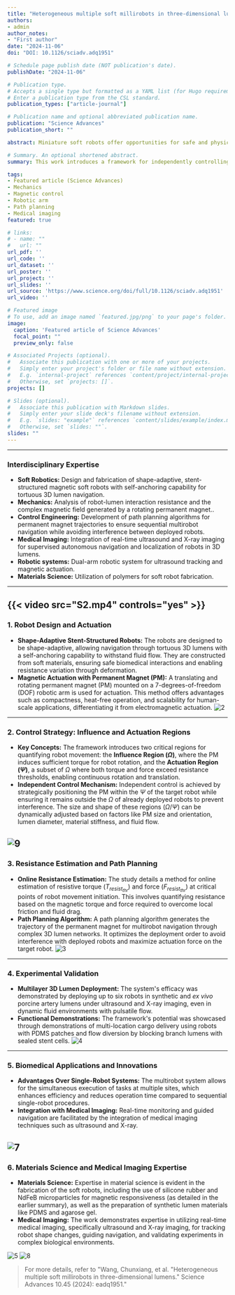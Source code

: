 ```yaml
---
title: "Heterogeneous multiple soft millirobots in three-dimensional lumens"
authors:
- admin
author_notes:
- "First author"
date: "2024-11-06"
doi: "DOI: 10.1126/sciadv.adq1951"

# Schedule page publish date (NOT publication's date).
publishDate: "2024-11-06"

# Publication type.
# Accepts a single type but formatted as a YAML list (for Hugo requirements).
# Enter a publication type from the CSL standard.
publication_types: ["article-journal"]

# Publication name and optional abbreviated publication name.
publication: "Science Advances"
publication_short: ""

abstract: Miniature soft robots offer opportunities for safe and physically adaptive medical interventions in hard-to-reach regions. Deploying multiple robots could further enhance the efficacy and multifunctionality of these operations. However, multirobot deployment in physiologically relevant three-dimensional (3D) tubular structures is limited by the lack of effective mechanisms for independent control of miniature magnetic soft robots. This work presents a framework leveraging the shape-adaptive robotic design and heterogeneous resistance from robot-lumen interactions to enable magnetic multirobot control. We first compute influence and actuation regions to quantify robot movement. Subsequently, a path planning algorithm generates the trajectory of a permanent magnet for multirobot navigation in 3D lumens. Last, robots are controlled individually in multilayer lumen networks under medical imaging. Demonstrations of multilocation cargo delivery and flow diversion manifest their potential to enhance biomedical functions. This framework offers a solution to multirobot actuation benefiting applications across different miniature robotic devices in complex environments.

# Summary. An optional shortened abstract.
summary: This work introduces a framework for independently controlling multiple miniature magnetic soft robots within complex 3D tubular structures. It leverages the robots' shape adaptability and varied resistance from their interaction with the lumen walls, along with a path planning algorithm, to enable applications like multi-location cargo delivery and flow diversion.

tags:
- Featured article (Science Advances)
- Mechanics
- Magnetic control
- Robotic arm
- Path planning
- Medical imaging
featured: true

# links:
# - name: ""
#   url: ""
url_pdf: ''
url_code: ''
url_dataset: ''
url_poster: ''
url_project: ''
url_slides: ''
url_source: 'https://www.science.org/doi/full/10.1126/sciadv.adq1951'
url_video: ''

# Featured image
# To use, add an image named `featured.jpg/png` to your page's folder. 
image:
  caption: 'Featured article of Science Advances'
  focal_point: ""
  preview_only: false

# Associated Projects (optional).
#   Associate this publication with one or more of your projects.
#   Simply enter your project's folder or file name without extension.
#   E.g. `internal-project` references `content/project/internal-project/index.md`.
#   Otherwise, set `projects: []`.
projects: []

# Slides (optional).
#   Associate this publication with Markdown slides.
#   Simply enter your slide deck's filename without extension.
#   E.g. `slides: "example"` references `content/slides/example/index.md`.
#   Otherwise, set `slides: ""`.
slides: ""
---
```

---
### Interdisciplinary Expertise
* **Soft Robotics:** Design and fabrication of shape-adaptive, stent-structured magnetic soft robots with self-anchoring capability for tortuous 3D lumen navigation.
* **Mechanics:** Analysis of robot-lumen interaction resistance and the complex magnetic field generated by a rotating permanent magnet..
* **Control Engineering:** Development of path planning algorithms for permanent magnet trajectories to ensure sequential multirobot navigation while avoiding interference between deployed robots.
* **Medical Imaging:** Integration of real-time ultrasound and X-ray imaging for supervised autonomous navigation and localization of robots in 3D lumens.
* **Robotic systems:** Dual-arm robotic system for ultrasound tracking and magnetic actuation.
* **Materials Science:** Utilization of polymers for soft robot fabrication.
-------
{{< video src="S2.mp4" controls="yes" >}}
---
### 1. Robot Design and Actuation

* **Shape-Adaptive Stent-Structured Robots:** The robots are designed to be shape-adaptive, allowing navigation through tortuous 3D lumens with a self-anchoring capability to withstand fluid flow. They are constructed from soft materials, ensuring safe biomedical interactions and enabling resistance variation through deformation.
* **Magnetic Actuation with Permanent Magnet (PM):** A translating and rotating permanent magnet (PM) mounted on a 7-degrees-of-freedom (DOF) robotic arm is used for actuation. This method offers advantages such as compactness, heat-free operation, and scalability for human-scale applications, differentiating it from electromagnetic actuation.
![2](2.JPG)
---
### 2. Control Strategy: Influence and Actuation Regions

* **Key Concepts:** The framework introduces two critical regions for quantifying robot movement: the **Influence Region ($\Omega$)**, where the PM induces sufficient torque for robot rotation, and the **Actuation Region ($\Psi$)**, a subset of $\Omega$ where both torque and force exceed resistance thresholds, enabling continuous rotation and translation.
* **Independent Control Mechanism:** Independent control is achieved by strategically positioning the PM within the $\Psi$ of the target robot while ensuring it remains outside the $\Omega$ of already deployed robots to prevent interference. The size and shape of these regions ($\Omega/\Psi$) can be dynamically adjusted based on factors like PM size and orientation, lumen diameter, material stiffness, and fluid flow.

![9](9.jpg)
---
### 3. Resistance Estimation and Path Planning

* **Online Resistance Estimation:** The study details a method for online estimation of resistive torque ($T_{resist_{thr}}$) and force ($F_{resist_{thr}}$) at critical points of robot movement initiation. This involves quantifying resistance based on the magnetic torque and force required to overcome local friction and fluid drag.
* **Path Planning Algorithm:** A path planning algorithm generates the trajectory of the permanent magnet for multirobot navigation through complex 3D lumen networks. It optimizes the deployment order to avoid interference with deployed robots and maximize actuation force on the target robot.
![3](3.JPG)
---
### 4. Experimental Validation

* **Multilayer 3D Lumen Deployment:** The system's efficacy was demonstrated by deploying up to six robots in synthetic and *ex vivo* porcine artery lumens under ultrasound and X-ray imaging, even in dynamic fluid environments with pulsatile flow.
* **Functional Demonstrations:** The framework's potential was showcased through demonstrations of multi-location cargo delivery using robots with PDMS patches and flow diversion by blocking branch lumens with sealed stent cells.
![4](4.JPG)
---
### 5. Biomedical Applications and Innovations

* **Advantages Over Single-Robot Systems:** The multirobot system allows for the simultaneous execution of tasks at multiple sites, which enhances efficiency and reduces operation time compared to sequential single-robot procedures.
* **Integration with Medical Imaging:** Real-time monitoring and guided navigation are facilitated by the integration of medical imaging techniques such as ultrasound and X-ray.

![7](7.JPG)
---
### 6. Materials Science and Medical Imaging Expertise

* **Materials Science:** Expertise in material science is evident in the fabrication of the soft robots, including the use of silicone rubber and NdFeB microparticles for magnetic responsiveness (as detailed in the earlier summary), as well as the preparation of synthetic lumen materials like PDMS and agarose gel.
* **Medical Imaging:** The work demonstrates expertise in utilizing real-time medical imaging, specifically ultrasound and X-ray imaging, for tracking robot shape changes, guiding navigation, and validating experiments in complex biological environments.

![5](5.JPG)
![8](8.JPG)

> For more details, refer to "Wang, Chunxiang, et al. "Heterogeneous multiple soft millirobots in three-dimensional lumens." Science Advances 10.45 (2024): eadq1951."